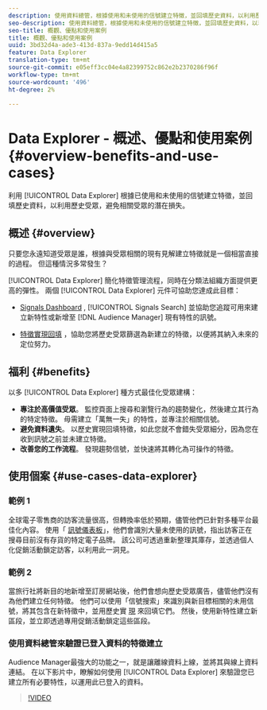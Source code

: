 ```yaml
---
description: 使用資料總管，根據使用和未使用的信號建立特徵，並回填歷史資料，以利用歷史受眾，避免相關受眾的潛在損失。
seo-description: 使用資料總管，根據使用和未使用的信號建立特徵，並回填歷史資料，以利用歷史受眾，避免相關受眾的潛在損失。
seo-title: 概觀、優點和使用案例
title: 概觀、優點和使用案例
uuid: 3bd32d4a-ade3-413d-837a-9edd14d415a5
feature: Data Explorer
translation-type: tm+mt
source-git-commit: e05eff3cc04e4a82399752c862e2b2370286f96f
workflow-type: tm+mt
source-wordcount: '496'
ht-degree: 2%

---
```



# Data Explorer - 概述、優點和使用案例 {#overview-benefits-and-use-cases}

利用 [!UICONTROL Data Explorer] 根據已使用和未使用的信號建立特徵，並回填歷史資料，以利用歷史受眾，避免相關受眾的潛在損失。

## 概述 {#overview}

只要您永遠知道受眾是誰，根據與受眾相關的現有見解建立特徵就是一個相當直接的過程。 但這種情況多常發生？

[!UICONTROL Data Explorer] 簡化特徵管理流程，同時在分類法組織方面提供更高的彈性。 兩個 [!UICONTROL Data Explorer] 元件可協助您達成此目標：

* [Signals Dashboard](../../features/data-explorer/data-explorer-signals-dashboard.md) , [!UICONTROL Signals Search] 並協助您追蹤可用來建立新特性或新增至 [!DNL Audience Manager] 現有特性的訊號。

* [特徵實現回填](../../features/data-explorer/data-explorer-trait-backfill.md) ，協助您將歷史受眾篩選為新建立的特徵，以便將其納入未來的定位努力。

## 福利 {#benefits}

以多 [!UICONTROL Data Explorer] 種方式最佳化受眾建構：

* **專注於高價值受眾**。 監控頁面上搜尋和瀏覽行為的趨勢變化，然後建立其行為的特定特徵。 毋需建立「萬無一失」的特性，並專注於相關信號。
* **避免資料遺失**。 以歷史實現回填特徵，如此您就不會錯失受眾細分，因為您在收到訊號之前並未建立特徵。
* **改善您的工作流程**。 發現趨勢信號，並快速將其轉化為可操作的特徵。

## 使用個案 {#use-cases-data-explorer}

### 範例 1

全球電子零售商的訪客流量很高，但轉換率低於預期，儘管他們已針對多種平台最佳化內容。 使用「 [訊號儀表板](../../features/data-explorer/data-explorer-signals-dashboard.md)」，他們會識別大量未使用的訊號，指出訪客正在搜尋目前沒有存貨的特定電子品牌。 該公司可透過重新整理其庫存，並透過個人化促銷活動鎖定訪客，以利用此一洞見。

### 範例 2

當旅行社將新目的地新增至訂房網站後，他們會想向歷史受眾廣告，儘管他們沒有為他們建立任何特徵。 他們可以使用「信號搜索」來識別與新目標相關的未用信號，將其包含在新特徵中，並用歷史實 [現](../../features/data-explorer/data-explorer-trait-backfill.md) 來回填它們。 然後，使用新特性建立新區段，並立即透過專用促銷活動鎖定這些區段。

### 使用資料總管來驗證已登入資料的特徵建立

Audience Manager最強大的功能之一，就是讓離線資料上線，並將其與線上資料連結。 在以下影片中，瞭解如何使用 [!UICONTROL Data Explorer] 來驗證您已建立所有必要特性，以運用此已登入的資料。

>[!VIDEO](https://video.tv.adobe.com/v/25149/)
